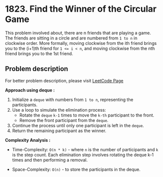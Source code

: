 # 1823. Find the Winner of the Circular Game

This problem involved about, there are n friends that are playing a game. The friends are sitting in a circle and are numbered from `1 to n` in clockwise order. More formally, moving clockwise from the ith friend brings you to the (i+1)th friend for `1 <= i < n`, and moving clockwise from the nth friend brings you to the 1st friend.

## Problem description

For better problem description, please visit [LeetCode Page](https://leetcode.com/problems/find-the-winner-of-the-circular-game/description/)

**Approach using deque :**<br/>

1. Initialize a `deque` with numbers from `1 to n`, representing the participants.
2. Use a loop to simulate the elimination process:
    - Rotate the `deque` `k-1` times to move the `k-th` participant to the front.
    - Remove the front participant from the `deque`.
3. Continue the process until only one participant is left in the `deque`.
4. Return the remaining participant as the winner.

**Complexity Analysis :**<br/>

-   Time-Complexity: `O(n * k)` - where `n` is the number of participants and `k` is the step count. Each elimination step involves rotating the deque k-1 times and then performing a removal.

-   Space-Complexity: `O(n)` - to store the participants in the deque.